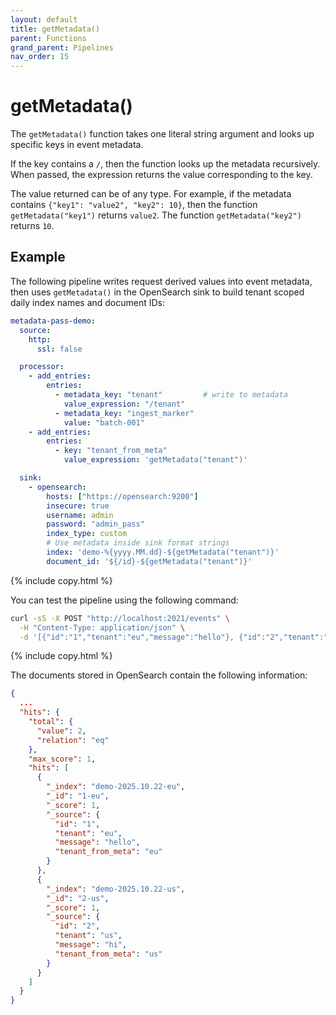 ```yaml
---
layout: default
title: getMetadata()
parent: Functions
grand_parent: Pipelines
nav_order: 15
---
```


# getMetadata()

The `getMetadata()` function takes one literal string argument and looks up specific keys in event metadata. 

If the key contains a `/`, then the function looks up the metadata recursively. When passed, the expression returns the value corresponding to the key. 

The value returned can be of any type. For example, if the metadata contains `{"key1": "value2", "key2": 10}`, then the function `getMetadata("key1")` returns `value2`. The function `getMetadata("key2")` returns `10`.

## Example 

The following pipeline writes request derived values into event metadata, then uses `getMetadata()` in the OpenSearch sink to build tenant scoped daily index names and document IDs:

```yaml
metadata-pass-demo:
  source:
    http:
      ssl: false

  processor:
    - add_entries:
        entries:
          - metadata_key: "tenant"         # write to metadata
            value_expression: "/tenant"
          - metadata_key: "ingest_marker"
            value: "batch-001"
    - add_entries:
        entries:
          - key: "tenant_from_meta"
            value_expression: 'getMetadata("tenant")'

  sink:
    - opensearch:
        hosts: ["https://opensearch:9200"]
        insecure: true
        username: admin
        password: "admin_pass"
        index_type: custom
        # Use metadata inside sink format strings
        index: 'demo-%{yyyy.MM.dd}-${getMetadata("tenant")}'
        document_id: '${/id}-${getMetadata("tenant")}'
```
{% include copy.html %}

You can test the pipeline using the following command:

```bash
curl -sS -X POST "http://localhost:2021/events" \
  -H "Content-Type: application/json" \
  -d '[{"id":"1","tenant":"eu","message":"hello"}, {"id":"2","tenant":"us","message":"hi"}]'
```
{% include copy.html %}

The documents stored in OpenSearch contain the following information:

```json
{
  ...
  "hits": {
    "total": {
      "value": 2,
      "relation": "eq"
    },
    "max_score": 1,
    "hits": [
      {
        "_index": "demo-2025.10.22-eu",
        "_id": "1-eu",
        "_score": 1,
        "_source": {
          "id": "1",
          "tenant": "eu",
          "message": "hello",
          "tenant_from_meta": "eu"
        }
      },
      {
        "_index": "demo-2025.10.22-us",
        "_id": "2-us",
        "_score": 1,
        "_source": {
          "id": "2",
          "tenant": "us",
          "message": "hi",
          "tenant_from_meta": "us"
        }
      }
    ]
  }
}
```
